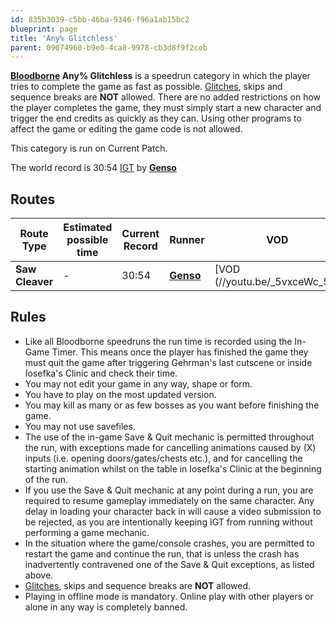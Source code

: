 ```yaml
---
id: 835b3039-c5bb-46ba-9346-f96a1ab15bc2
blueprint: page
title: 'Any% Glitchless'
parent: 09074960-b9e0-4ca8-9978-cb3d8f9f2ceb
---
```

**[Bloodborne](/bloodborne) Any% Glitchless** is a speedrun category in which the player tries to complete the game as fast as possible. [Glitches](/glitches), skips and sequence breaks are **NOT** allowed. There are no added restrictions on how the player completes the game, they must simply start a new character and trigger the end credits as quickly as they can. Using other programs to affect the game or editing the game code is not allowed.

This category is run on Current Patch.

The world record is 30:54 [IGT](/in-game-time) by **[Genso](https://youtube.com/channel/UCh94SDSktkKIbZoCA4hFdhA)**

## Routes

| Route Type      | Estimated possible time | Current Record | Runner                                                            | VOD                                                                                                                       |
| --------------- | ----------------------- | -------------- | ----------------------------------------------------------------- | ------------------------------------------------------------------------------------------------------------------------- |
| **Saw Cleaver** | -                       | 30:54          | **[Genso](https://youtube.com/channel/UCh94SDSktkKIbZoCA4hFdhA)** | [VOD (//youtu.be/_5vxceWc_58) |

## Rules

- Like all Bloodborne speedruns the run time is recorded using the In-Game Timer. This means once the player has finished the game they must quit the game after triggering Gehrman's last cutscene or inside Iosefka's Clinic and check their time.
- You may not edit your game in any way, shape or form.
- You have to play on the most updated version.
- You may kill as many or as few bosses as you want before finishing the game.
- You may not use savefiles.
- The use of the in-game Save & Quit mechanic is permitted throughout the run, with exceptions made for cancelling animations caused by (X) inputs (i.e. opening doors/gates/chests etc.), and for cancelling the starting animation whilst on the table in Iosefka's Clinic at the beginning of the run.
- If you use the Save & Quit mechanic at any point during a run, you are required to resume gameplay immediately on the same character. Any delay in loading your character back in will cause a video submission to be rejected, as you are intentionally keeping IGT from running without performing a game mechanic.
- In the situation where the game/console crashes, you are permitted to restart the game and continue the run, that is unless the crash has inadvertently contravened one of the Save & Quit exceptions, as listed above.
- [Glitches](/glitches), skips and sequence breaks are **NOT** allowed.
- Playing in offline mode is mandatory. Online play with other players or alone in any way is completely banned.
